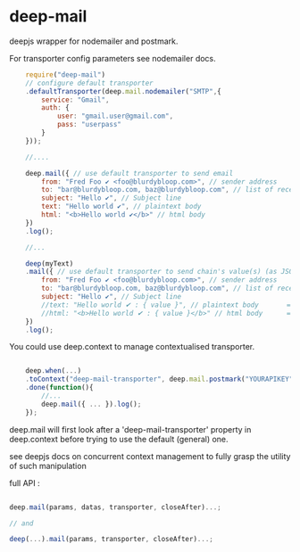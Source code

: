 deep-mail
===

deepjs wrapper for nodemailer and postmark.

For transporter config parameters see nodemailer docs.

```javascript
	require("deep-mail")
	// configure default transporter
	.defaultTransporter(deep.mail.nodemailer("SMTP",{	
	    service: "Gmail",
	    auth: {
	        user: "gmail.user@gmail.com",
	        pass: "userpass"
	    }
	}));

	//....

	deep.mail({	// use default transporter to send email
	    from: "Fred Foo ✔ <foo@blurdybloop.com>", // sender address
	    to: "bar@blurdybloop.com, baz@blurdybloop.com", // list of receivers
	    subject: "Hello ✔", // Subject line
	    text: "Hello world ✔", // plaintext body       
	    html: "<b>Hello world ✔</b>" // html body
	})
	.log();

	//...

	deep(myText)
	.mail({	// use default transporter to send chain's value(s) (as JSON) through email
	    from: "Fred Foo ✔ <foo@blurdybloop.com>", // sender address
	    to: "bar@blurdybloop.com, baz@blurdybloop.com", // list of receivers
	    subject: "Hello ✔", // Subject line
	    //text: "Hello world ✔ : { value }", // plaintext body       ==> if you provides text here : it will be interpreted with chain's value(s) and used as email body
	    //html: "<b>Hello world ✔ : { value }</b>" // html body      ==> if you provide a template here (i.e. "swig::you-template.html") : it will be used with chain(s value(s) as context. else : it will be interpreted with chain's value(s)
	})
	.log();
```

You could use deep.context to manage contextualised transporter.
```javascript

	deep.when(...)
	.toContext("deep-mail-transporter", deep.mail.postmark("YOURAPIKEY"))
	.done(function(){
		//...
		deep.mail({ ... }).log();
	});
```

deep.mail will first look after a 'deep-mail-transporter' property in deep.context before trying to use the default (general) one.


see deepjs docs on concurrent context management to fully grasp the utility of such manipulation



full API : 

```javascript

deep.mail(params, datas, transporter, closeAfter)...;

// and

deep(...).mail(params, transporter, closeAfter)...;

```
